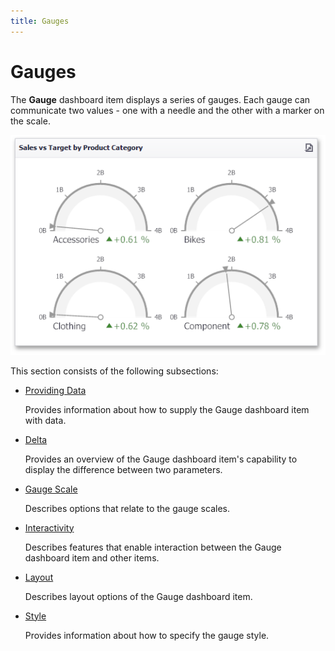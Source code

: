```yaml
---
title: Gauges
---
```

# Gauges
The **Gauge** dashboard item displays a series of gauges. Each gauge can communicate two values - one with a needle and the other with a marker on the scale.

![MainFeatures_Gauges](../../../images/Img18176.png)

This section consists of the following subsections:
* [Providing Data](../../../../dashboard-for-desktop/articles/dashboard-designer/designing-dashboard-items/gauges/providing-data.md)
	
	Provides information about how to supply the Gauge dashboard item with data.
* [Delta](../../../../dashboard-for-desktop/articles/dashboard-designer/designing-dashboard-items/gauges/delta.md)
	
	Provides an overview of the Gauge dashboard item's capability to display the difference between two parameters.
* [Gauge Scale](../../../../dashboard-for-desktop/articles/dashboard-designer/designing-dashboard-items/gauges/gauge-scale.md)
	
	Describes options that relate to the gauge scales.
* [Interactivity](../../../../dashboard-for-desktop/articles/dashboard-designer/designing-dashboard-items/gauges/interactivity.md)
	
	Describes features that enable interaction between the Gauge dashboard item and other items.
* [Layout](../../../../dashboard-for-desktop/articles/dashboard-designer/designing-dashboard-items/gauges/layout.md)
	
	Describes layout options of the Gauge dashboard item.
* [Style](../../../../dashboard-for-desktop/articles/dashboard-designer/designing-dashboard-items/gauges/style.md)
	
	Provides information about how to specify the gauge style.